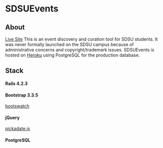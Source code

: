 # SDSUEvents 
## About
[Live Site](http://www.sdsuevents.com/)
This is an event discovery and curation tool for SDSU students. It was never formally launched on the SDSU campus because of administrative concerns and copyright/trademark issues. SDSUEvents is hosted on [Heroku](www.heroku.com) using PostgreSQL for the production database.
## Stack
#### Rails 4.2.3
#### Bootstrap 3.3.5
[bootswatch](https://bootswatch.com/) 
#### jQuery
[pickadate.js](http://amsul.ca/pickadate.js/) 
#### PostgreSQL
